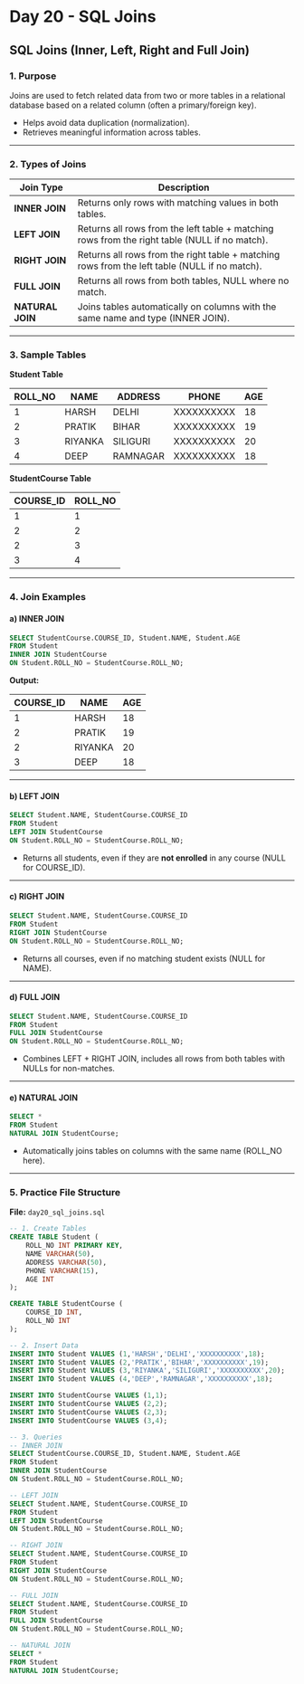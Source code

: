 # **Day 20 - SQL Joins**

## SQL Joins (Inner, Left, Right and Full Join)

### **1. Purpose**

Joins are used to fetch related data from two or more tables in a relational database based on a related column (often a primary/foreign key).

* Helps avoid data duplication (normalization).
* Retrieves meaningful information across tables.

---

### **2. Types of Joins**

| Join Type        | Description                                                                                   |
| ---------------- | --------------------------------------------------------------------------------------------- |
| **INNER JOIN**   | Returns only rows with matching values in both tables.                                        |
| **LEFT JOIN**    | Returns all rows from the left table + matching rows from the right table (NULL if no match). |
| **RIGHT JOIN**   | Returns all rows from the right table + matching rows from the left table (NULL if no match). |
| **FULL JOIN**    | Returns all rows from both tables, NULL where no match.                                       |
| **NATURAL JOIN** | Joins tables automatically on columns with the same name and type (INNER JOIN).               |

---

### **3. Sample Tables**

**Student Table**

| ROLL_NO | NAME    | ADDRESS  | PHONE      | AGE |
| ------- | ------- | -------- | ---------- | --- |
| 1       | HARSH   | DELHI    | XXXXXXXXXX | 18  |
| 2       | PRATIK  | BIHAR    | XXXXXXXXXX | 19  |
| 3       | RIYANKA | SILIGURI | XXXXXXXXXX | 20  |
| 4       | DEEP    | RAMNAGAR | XXXXXXXXXX | 18  |

**StudentCourse Table**

| COURSE_ID | ROLL_NO |
| --------- | ------- |
| 1         | 1       |
| 2         | 2       |
| 2         | 3       |
| 3         | 4       |

---

### **4. Join Examples**

#### **a) INNER JOIN**

```sql
SELECT StudentCourse.COURSE_ID, Student.NAME, Student.AGE
FROM Student
INNER JOIN StudentCourse
ON Student.ROLL_NO = StudentCourse.ROLL_NO;
```

**Output:**

| COURSE_ID | NAME    | AGE |
| --------- | ------- | --- |
| 1         | HARSH   | 18  |
| 2         | PRATIK  | 19  |
| 2         | RIYANKA | 20  |
| 3         | DEEP    | 18  |

---

#### **b) LEFT JOIN**

```sql
SELECT Student.NAME, StudentCourse.COURSE_ID
FROM Student
LEFT JOIN StudentCourse
ON Student.ROLL_NO = StudentCourse.ROLL_NO;
```

* Returns all students, even if they are **not enrolled** in any course (NULL for COURSE_ID).

---

#### **c) RIGHT JOIN**

```sql
SELECT Student.NAME, StudentCourse.COURSE_ID
FROM Student
RIGHT JOIN StudentCourse
ON Student.ROLL_NO = StudentCourse.ROLL_NO;
```

* Returns all courses, even if no matching student exists (NULL for NAME).

---

#### **d) FULL JOIN**

```sql
SELECT Student.NAME, StudentCourse.COURSE_ID
FROM Student
FULL JOIN StudentCourse
ON Student.ROLL_NO = StudentCourse.ROLL_NO;
```

* Combines LEFT + RIGHT JOIN, includes all rows from both tables with NULLs for non-matches.

---

#### **e) NATURAL JOIN**

```sql
SELECT *
FROM Student
NATURAL JOIN StudentCourse;
```

* Automatically joins tables on columns with the same name (ROLL_NO here).

---

### **5. Practice File Structure**

**File:** `day20_sql_joins.sql`

```sql
-- 1. Create Tables
CREATE TABLE Student (
    ROLL_NO INT PRIMARY KEY,
    NAME VARCHAR(50),
    ADDRESS VARCHAR(50),
    PHONE VARCHAR(15),
    AGE INT
);

CREATE TABLE StudentCourse (
    COURSE_ID INT,
    ROLL_NO INT
);

-- 2. Insert Data
INSERT INTO Student VALUES (1,'HARSH','DELHI','XXXXXXXXXX',18);
INSERT INTO Student VALUES (2,'PRATIK','BIHAR','XXXXXXXXXX',19);
INSERT INTO Student VALUES (3,'RIYANKA','SILIGURI','XXXXXXXXXX',20);
INSERT INTO Student VALUES (4,'DEEP','RAMNAGAR','XXXXXXXXXX',18);

INSERT INTO StudentCourse VALUES (1,1);
INSERT INTO StudentCourse VALUES (2,2);
INSERT INTO StudentCourse VALUES (2,3);
INSERT INTO StudentCourse VALUES (3,4);

-- 3. Queries
-- INNER JOIN
SELECT StudentCourse.COURSE_ID, Student.NAME, Student.AGE
FROM Student
INNER JOIN StudentCourse
ON Student.ROLL_NO = StudentCourse.ROLL_NO;

-- LEFT JOIN
SELECT Student.NAME, StudentCourse.COURSE_ID
FROM Student
LEFT JOIN StudentCourse
ON Student.ROLL_NO = StudentCourse.ROLL_NO;

-- RIGHT JOIN
SELECT Student.NAME, StudentCourse.COURSE_ID
FROM Student
RIGHT JOIN StudentCourse
ON Student.ROLL_NO = StudentCourse.ROLL_NO;

-- FULL JOIN
SELECT Student.NAME, StudentCourse.COURSE_ID
FROM Student
FULL JOIN StudentCourse
ON Student.ROLL_NO = StudentCourse.ROLL_NO;

-- NATURAL JOIN
SELECT *
FROM Student
NATURAL JOIN StudentCourse;
```